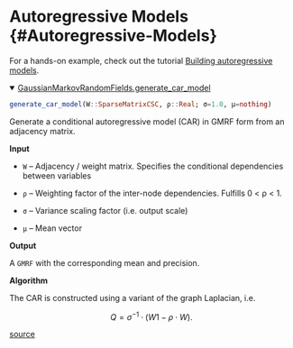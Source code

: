 
# Autoregressive Models {#Autoregressive-Models}

For a hands-on example, check out the tutorial [Building autoregressive models](/tutorials/autoregressive_models#Building-autoregressive-models).
<details class='jldocstring custom-block' open>
<summary><a id='GaussianMarkovRandomFields.generate_car_model' href='#GaussianMarkovRandomFields.generate_car_model'><span class="jlbinding">GaussianMarkovRandomFields.generate_car_model</span></a> <Badge type="info" class="jlObjectType jlFunction" text="Function" /></summary>



```julia
generate_car_model(W::SparseMatrixCSC, ρ::Real; σ=1.0, μ=nothing)
```


Generate a conditional autoregressive model (CAR) in GMRF form from an adjacency matrix.

**Input**
- `W` – Adjacency / weight matrix. Specifies the conditional dependencies        between variables
  
- `ρ` – Weighting factor of the inter-node dependencies. Fulfills 0 &lt; ρ &lt; 1.
  
- `σ` – Variance scaling factor (i.e. output scale)
  
- `μ` – Mean vector
  

**Output**

A `GMRF` with the corresponding mean and precision.

**Algorithm**

The CAR is constructed using a variant of the graph Laplacian, i.e.

$$Q = \sigma^{-1} \cdot (W 1 - ρ \cdot W).$$


<Badge type="info" class="source-link" text="source"><a href="https://github.com/timweiland/GaussianMarkovRandomFields.jl/blob/dd37657e514bd21cd5478fa815e8a9868bc1d839/src/autoregressive/car.jl#L5-L30" target="_blank" rel="noreferrer">source</a></Badge>

</details>

